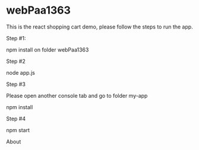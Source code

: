 # webPaa1363
 
This is the react shopping cart demo, please follow the steps to run the app.

Step #1:

npm install on folder webPaa1363

Step #2

node app.js

Step #3

Please open another console tab and go to folder my-app

npm install

Step #4

npm start

About
